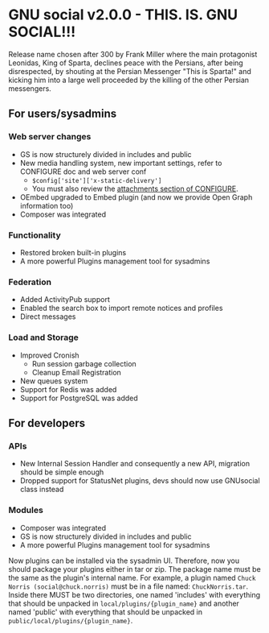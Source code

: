 # GNU social v2.0.0 - THIS. IS. GNU SOCIAL!!!

Release name chosen after 300 by Frank Miller where the main protagonist Leonidas, King of Sparta, declines peace with the
Persians, after being disrespected, by shouting at the Persian Messenger "This is Sparta!" and kicking him into a large well
proceeded by the killing of the other Persian messengers.

## For users/sysadmins

### Web server changes
- GS is now structurely divided in includes and public
- New media handling system, new important settings, refer to CONFIGURE doc and web server conf
  - `$config['site']['x-static-delivery']`
  - You must also review the [attachments section of CONFIGURE](https://notabug.org/diogo/gnu-social/src/new_modules_system/DOCUMENTATION/SYSTEM_ADMINISTRATORS/CONFIGURE.md#attachments).
- OEmbed upgraded to Embed plugin (and now we provide Open Graph information too)
- Composer was integrated

### Functionality
- Restored broken built-in plugins
- A more powerful Plugins management tool for sysadmins

### Federation
- Added ActivityPub support
- Enabled the search box to import remote notices and profiles
- Direct messages

### Load and Storage
- Improved Cronish
  - Run session garbage collection
  - Cleanup Email Registration
- New queues system
- Support for Redis was added
- Support for PostgreSQL was added

## For developers

### APIs
- New Internal Session Handler and consequently a new API, migration should be simple enough
- Dropped support for StatusNet plugins, devs should now use GNUsocial class instead

### Modules
- Composer was integrated
- GS is now structurely divided in includes and public
- A more powerful Plugins management tool for sysadmins

Now plugins can be installed via the sysadmin UI. Therefore, now you should package your plugins either in tar or zip. The
package name must be the same as the plugin's internal name. For example, a plugin
named `Chuck Norris (social@chuck.norris)` must be in a file named: `ChuckNorris.tar`.
Inside there MUST be two directories, one named 'includes' with everything that should be unpacked
in `local/plugins/{plugin_name}` and another named 'public' with everything that should be unpacked
in `public/local/plugins/{plugin_name}`.
